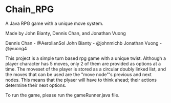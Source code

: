 # Chain_RPG
A Java RPG game with a unique move system.

Made by John Bianty, Dennis Chan, and Jonathan Vuong

Dennis Chan - @AerolianSol
John Bianty - @johnmichb
Jonathan Vuong - @jvuong4

This project is a simple turn based rpg game with a unique twist.
Although a player character has 5 moves, only 2 of them are provided as options at a time.
The moveset of the player is stored as a circular doubly linked list, and the moves that can be used are the "move node"'s previous and next nodes.
This means that the plyaer will have to think ahead; their actions determine their next options.

To run the game, please run the gameRunner.java file.
